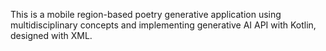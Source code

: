 This is a mobile region-based poetry generative application using multidisciplinary concepts and implementing generative AI API with Kotlin, designed with XML.
